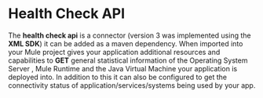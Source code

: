 # Health Check API
The  **health check api** is a connector (version 3 was implemented using the **XML SDK**) it can be added as a maven dependency. When imported into your Mule project gives your application additional resources and capabilities to **GET** general statistical information of the Operating System Server , Mule Runtime and the Java Virtual Machine your application is deployed into. In addition to this it can also be configured to get the connectivity status of application/services/systems being used by your app.
